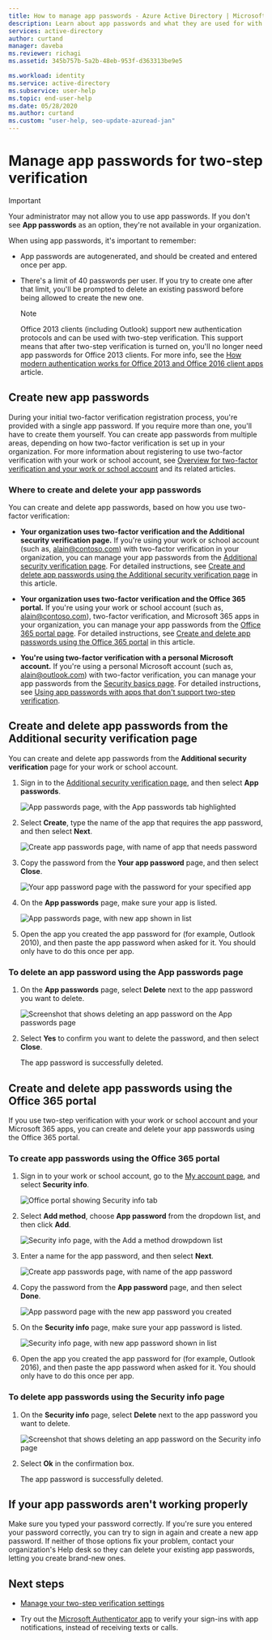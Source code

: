 ```yaml
---
title: How to manage app passwords - Azure Active Directory | Microsoft Docs
description: Learn about app passwords and what they are used for with regard to two-step verification.
services: active-directory
author: curtand
manager: daveba
ms.reviewer: richagi
ms.assetid: 345b757b-5a2b-48eb-953f-d363313be9e5

ms.workload: identity
ms.service: active-directory
ms.subservice: user-help
ms.topic: end-user-help
ms.date: 05/28/2020
ms.author: curtand
ms.custom: "user-help, seo-update-azuread-jan"
---
```


# Manage app passwords for two-step verification

> [!Important]
>Your administrator may not allow you to use app passwords. If you don't see **App passwords** as an option, they're not available in your organization.

When using app passwords, it's important to remember:

- App passwords are autogenerated, and should be created and entered once per app.

- There's a limit of 40 passwords per user. If you try to create one after that limit, you'll be prompted to delete an existing password before being allowed to create the new one.

    >[!Note]
    >Office 2013 clients (including Outlook) support new authentication protocols and can be used with two-step verification. This support means that after two-step verification is turned on, you'll no longer need app passwords for Office 2013 clients. For more info, see the [How modern authentication works for Office 2013 and Office 2016 client apps](https://support.office.com/article/how-modern-authentication-works-for-office-2013-and-office-2016-client-apps-e4c45989-4b1a-462e-a81b-2a13191cf517) article.

## Create new app passwords

During your initial two-factor verification registration process, you're provided with a single app password. If you require more than one, you'll have to create them yourself. You can create app passwords from multiple areas, depending on how two-factor verification is set up in your organization. For more information about registering to use two-factor verification with your work or school account, see [Overview for two-factor verification and your work or school account](multi-factor-authentication-end-user-first-time.md) and its related articles.

### Where to create and delete your app passwords

You can create and delete app passwords, based on how you use two-factor verification:

- **Your organization uses two-factor verification and the Additional security verification page.** If you're using your work or school account (such as, alain@contoso.com) with two-factor verification in your organization, you can manage your app passwords from the [Additional security verification page](https://account.activedirectory.windowsazure.com/Proofup.aspx). For detailed instructions, see [Create and delete app passwords using the Additional security verification page](#create-and-delete-app-passwords-from-the-additional-security-verification-page) in this article.

- **Your organization uses two-factor verification and the Office 365 portal.** If you're using your work or school account (such as, alain@contoso.com), two-factor verification, and Microsoft 365 apps in your organization, you can manage your app passwords from the [Office 365 portal page](https://www.office.com). For detailed instructions, see [Create and delete app passwords using the Office 365 portal](#create-and-delete-app-passwords-using-the-office-365-portal) in this article.

- **You're using two-factor verification with a personal Microsoft account.** If you're using a personal Microsoft account (such as, alain@outlook.com) with two-factor verification, you can manage your app passwords from the [Security basics page](https://account.microsoft.com/security/). For detailed instructions, see [Using app passwords with apps that don't support two-step verification](https://support.microsoft.com/help/12409/microsoft-account-app-passwords-and-two-step-verification).

## Create and delete app passwords from the Additional security verification page

You can create and delete app passwords from the **Additional security verification** page for your work or school account.

1. Sign in to the [Additional security verification page](https://account.activedirectory.windowsazure.com/Proofup.aspx), and then select **App passwords**.

    ![App passwords page, with the App passwords tab highlighted](media/multi-factor-authentication-end-user-app-passwords/mfa-app-passwords-page.png)

2. Select **Create**, type the name of the app that requires the app password, and then select **Next**.

    ![Create app passwords page, with name of app that needs password](media/multi-factor-authentication-end-user-app-passwords/mfa-create-app-password-page.png)

3. Copy the password from the **Your app password** page, and then select **Close**.

    ![Your app password page with the password for your specified app](media/multi-factor-authentication-end-user-app-passwords/mfa-your-app-password-page.png)

4. On the **App passwords** page, make sure your app is listed.

    ![App passwords page, with new app shown in list](media/multi-factor-authentication-end-user-app-passwords/mfa-app-passwords-page-with-new-password.png)  

5. Open the app you created the app password for (for example, Outlook 2010), and then paste the app password when asked for it. You should only have to do this once per app.

### To delete an app password using the App passwords page

1. On the **App passwords** page, select **Delete** next to the app password you want to delete.

   ![Screenshot that shows deleting an app password on the App passwords page](media/multi-factor-authentication-end-user-app-passwords/mfa-app-passwords-page-delete.png)

2. Select **Yes** to confirm you want to delete the password, and then select **Close**.

    The app password is successfully deleted.

## Create and delete app passwords using the Office 365 portal

If you use two-step verification with your work or school account and your Microsoft 365 apps, you can create and delete your app passwords using the Office 365 portal.

### To create app passwords using the Office 365 portal

1. Sign in to your work or school account, go to the [My account page](https://myaccount.microsoft.com), and select **Security info**.

    ![Office portal showing Security info tab](media/multi-factor-authentication-end-user-app-passwords/mfa-security-info.png)

2. Select **Add method**, choose **App password** from the dropdown list, and then click **Add**.

    ![Security info page, with the Add a method drowpdown list](media/multi-factor-authentication-end-user-app-passwords/mfa-add-method.png)

3. Enter a name for the app password, and then select **Next**.

    ![Create app passwords page, with name of the app password](media/multi-factor-authentication-end-user-app-passwords/mfa-enter-app-password-name.png)

4. Copy the password from the **App password** page, and then select **Done**.

    ![App password page with the new app password you created](media/multi-factor-authentication-end-user-app-passwords/mfa-copy-app-password.png)

5. On the **Security info** page, make sure your app password is listed.

    ![Security info page, with new app password shown in list](media/multi-factor-authentication-end-user-app-passwords/mfa-verify-app-password.png)  

6. Open the app you created the app password for (for example, Outlook 2016), and then paste the app password when asked for it. You should only have to do this once per app.

### To delete app passwords using the Security info page

1. On the **Security info** page, select **Delete** next to the app password you want to delete.

   ![Screenshot that shows deleting an app password on the Security info page](media/multi-factor-authentication-end-user-app-passwords/mfa-delete-app-password.png)

2. Select **Ok** in the confirmation box.

    The app password is successfully deleted.

## If your app passwords aren't working properly

Make sure you typed your password correctly. If you're sure you entered your password correctly, you can try to sign in again and create a new app password. If neither of those options fix your problem, contact your organization's Help desk so they can delete your existing app passwords, letting you create brand-new ones.

## Next steps

- [Manage your two-step verification settings](multi-factor-authentication-end-user-manage-settings.md)

- Try out the [Microsoft Authenticator app](user-help-auth-app-download-install.md) to verify your sign-ins with app notifications, instead of receiving texts or calls.
